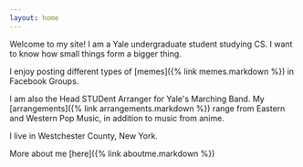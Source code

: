 ```yaml
---
layout: home
---
```


Welcome to my site! I am a Yale undergraduate student studying CS. I want to know how small things form a bigger thing.

I enjoy posting different types of [memes]({% link memes.markdown %}) in Facebook Groups.

I am also the Head STUDent Arranger for Yale's Marching Band. My [arrangements]({% link arrangements.markdown %}) range from Eastern and Western Pop Music, in addition to music from anime.

I live in Westchester County, New York.

More about me [here]({% link aboutme.markdown %})